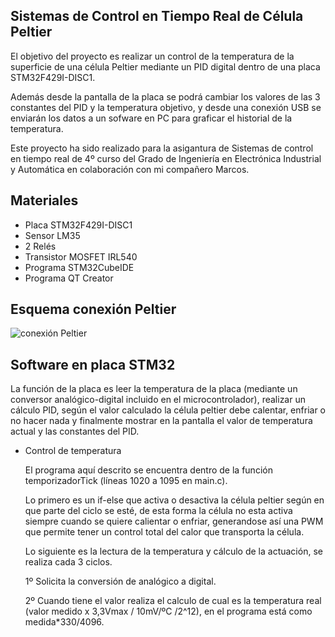 Sistemas de Control en Tiempo Real de Célula Peltier
-

El objetivo del proyecto es realizar un control de la temperatura de la superficie de una célula Peltier mediante un PID digital dentro de una placa STM32F429I-DISC1.

Además desde la pantalla de la placa se podrá cambiar los valores de las 3 constantes del PID y la temperatura objetivo, y desde una conexión USB se enviarán los datos a un sofware en PC para graficar el historial de la temperatura.

Este proyecto ha sido realizado para la asigantura de Sistemas de control en tiempo real de 4º curso del Grado de Ingeniería en Electrónica Industrial y Automática en colaboración con mi compañero Marcos.

Materiales
-

- Placa STM32F429I-DISC1
- Sensor LM35
- 2 Relés 
- Transistor MOSFET IRL540
- Programa STM32CubeIDE
- Programa QT Creator

Esquema conexión Peltier
-

![conexión Peltier](https://github.com/Hemonel/STM32F429I-control-Peltier/assets/153218898/8f217b4b-80a3-4710-83bd-a1dd885b2843)

Software en placa STM32
-

La función de la placa es leer la temperatura de la placa (mediante un conversor analógico-digital incluido en el microcontrolador), realizar un cálculo PID, según el valor calculado la célula peltier debe
calentar, enfriar o no hacer nada y finalmente mostrar en la pantalla el valor de temperatura actual y las constantes del PID.

- Control de temperatura

  El programa aquí descrito se encuentra dentro de la función temporizadorTick (líneas 1020 a 1095 en main.c).

  Lo primero es un if-else que activa o desactiva la célula peltier según en que parte del ciclo se esté, de esta forma la célula no esta activa siempre cuando se quiere calientar o enfriar, generandose
  así una PWM que permite tener un control total del calor que transporta la célula.

  Lo siguiente es la lectura de la temperatura y cálculo de la actuación, se realiza cada 3 ciclos.
  
    1º Solicita la conversión de analógico a digital.
  
    2º Cuando tiene el valor realiza el calculo de cual es la temperatura real (valor medido x 3,3Vmax / 10mV/ºC /2^12), en el programa está como medida*330/4096.

  
